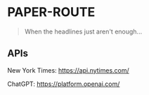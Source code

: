 # PAPER-ROUTE

> When the headlines just aren't enough...

## APIs

New York Times: https://api.nytimes.com/

ChatGPT: https://platform.openai.com/
